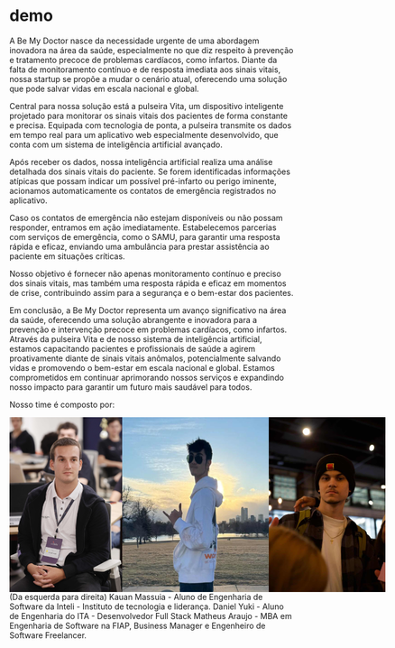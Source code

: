 # demo

A Be My Doctor nasce da necessidade urgente de uma abordagem inovadora na área da saúde, especialmente no que diz respeito à prevenção e tratamento precoce de problemas cardíacos, como infartos. Diante da falta de monitoramento contínuo e de resposta imediata aos sinais vitais, nossa startup se propõe a mudar o cenário atual, oferecendo uma solução que pode salvar vidas em escala nacional e global.

Central para nossa solução está a pulseira Vita, um dispositivo inteligente projetado para monitorar os sinais vitais dos pacientes de forma constante e precisa. Equipada com tecnologia de ponta, a pulseira transmite os dados em tempo real para um aplicativo web especialmente desenvolvido, que conta com um sistema de inteligência artificial avançado.

Após receber os dados, nossa inteligência artificial realiza uma análise detalhada dos sinais vitais do paciente. Se forem identificadas informações atípicas que possam indicar um possível pré-infarto ou perigo iminente, acionamos automaticamente os contatos de emergência registrados no aplicativo.

Caso os contatos de emergência não estejam disponíveis ou não possam responder, entramos em ação imediatamente. Estabelecemos parcerias com serviços de emergência, como o SAMU, para garantir uma resposta rápida e eficaz, enviando uma ambulância para prestar assistência ao paciente em situações críticas.

Nosso objetivo é fornecer não apenas monitoramento contínuo e preciso dos sinais vitais, mas também uma resposta rápida e eficaz em momentos de crise, contribuindo assim para a segurança e o bem-estar dos pacientes.


Em conclusão, a Be My Doctor representa um avanço significativo na área da saúde, oferecendo uma solução abrangente e inovadora para a prevenção e intervenção precoce em problemas cardíacos, como infartos. Através da pulseira Vita e de nosso sistema de inteligência artificial, estamos capacitando pacientes e profissionais de saúde a agirem proativamente diante de sinais vitais anômalos, potencialmente salvando vidas e promovendo o bem-estar em escala nacional e global. Estamos comprometidos em continuar aprimorando nossos serviços e expandindo nosso impacto para garantir um futuro mais saudável para todos.



Nosso time é composto por:
<div style="display: flex; flex-direction: row">
<img style="width: 200px" src="assets hackathon link/Kauan.jpg"> 
<img style="width: 260px; height:310px" src="assets hackathon link/Daniel.jpg"> 
<img style="height: 310px" src="assets hackathon link/Matheus.jpg"> 
 </div>
(Da esquerda para direita)
Kauan Massuia - Aluno de Engenharia de Software da Inteli - Instituto de tecnologia e liderança.
Daniel Yuki - Aluno de Engenharia do ITA - Desenvolvedor Full Stack
Matheus Araujo - MBA em Engenharia de Software na FIAP, Business Manager e Engenheiro de Software Freelancer.

